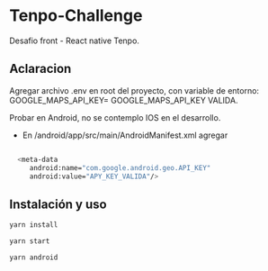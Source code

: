# Tenpo-Challenge

Desafio front - React native Tenpo.

## Aclaracion

Agregar archivo .env en root del proyecto, con variable de entorno:
GOOGLE_MAPS_API_KEY= GOOGLE_MAPS_API_KEY VALIDA.

Probar en Android, no se contemplo IOS en el desarrollo.

- En /android/app/src/main/AndroidManifest.xml agregar

```bash

  <meta-data
     android:name="com.google.android.geo.API_KEY"
     android:value="APY_KEY_VALIDA"/>
```

## Instalación y uso

```bash
yarn install

yarn start

yarn android
```

